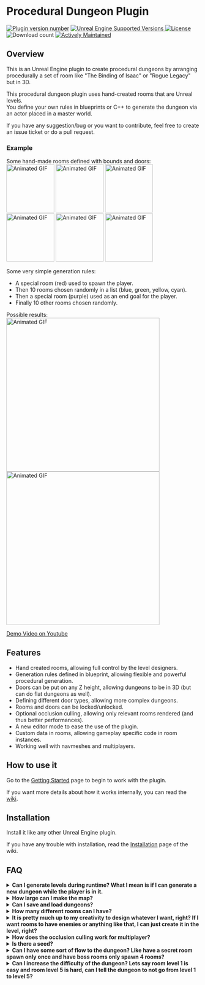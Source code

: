 # Procedural Dungeon Plugin
[![Plugin version number](https://img.shields.io/github/v/release/BenPyton/ProceduralDungeon?label=Version)](https://github.com/BenPyton/ProceduralDungeon/releases/latest)
[![Unreal Engine Supported Versions](https://img.shields.io/badge/Unreal_Engine-4.27_%7C_5.0_%7C_5.1_%7C_5.2-9455CE?logo=unrealengine)
](https://github.com/BenPyton/ProceduralDungeon/releases)
[![License](https://img.shields.io/github/license/BenPyton/ProceduralDungeon?label=License)](https://github.com/BenPyton/ProceduralDungeon/blob/master/LICENSE)
![Download count](https://img.shields.io/github/downloads/BenPyton/ProceduralDungeon/total?label=Downloads)
[![Actively Maintained](https://img.shields.io/badge/Maintenance%20Level-Actively%20Maintained-green.svg)](https://gist.github.com/cheerfulstoic/d107229326a01ff0f333a1d3476e068d)

## Overview
This is an Unreal Engine plugin to create procedural dungeons by arranging procedurally a set of room like "The Binding of Isaac" or "Rogue Legacy" but in 3D.

This procedural dungeon plugin uses hand-created rooms that are Unreal levels.\
You define your own rules in blueprints or C++ to generate the dungeon via an actor placed in a master world.

If you have any suggestion/bug or you want to contribute, feel free to create an issue ticket or do a pull request.

### Example

Some hand-made rooms defined with bounds and doors:\
<img src="https://github.com/BenPyton/ProceduralDungeon/wiki/Images/ProceduralDungeonDemo_RoomSpawn.gif" alt="Animated GIF" width="125"/>
<img src="https://github.com/BenPyton/ProceduralDungeon/wiki/Images/ProceduralDungeonDemo_RoomA.gif" alt="Animated GIF" width="125"/>
<img src="https://github.com/BenPyton/ProceduralDungeon/wiki/Images/ProceduralDungeonDemo_RoomB.gif" alt="Animated GIF" width="125"/>
<img src="https://github.com/BenPyton/ProceduralDungeon/wiki/Images/ProceduralDungeonDemo_RoomC.gif" alt="Animated GIF" width="125"/>
<img src="https://github.com/BenPyton/ProceduralDungeon/wiki/Images/ProceduralDungeonDemo_RoomD.gif" alt="Animated GIF" width="125"/>
<img src="https://github.com/BenPyton/ProceduralDungeon/wiki/Images/ProceduralDungeonDemo_RoomExit.gif" alt="Animated GIF" width="125"/>

Some very simple generation rules:
- A special room (red) used to spawn the player.
- Then 10 rooms chosen randomly in a list (blue, green, yellow, cyan).
- Then a special room (purple) used as an end goal for the player.
- Finally 10 other rooms chosen randomly.

Possible results:\
<img src="https://github.com/BenPyton/ProceduralDungeon/wiki/Images/ProceduralDungeonResult.gif" alt="Animated GIF" width="400"/>
<img src="https://github.com/BenPyton/ProceduralDungeon/wiki/Images/ProceduralDungeonResult2.gif" alt="Animated GIF" width="400"/>

[Demo Video on Youtube](http://www.youtube.com/watch?v=DmyNEd0YtDE "Procedural Dungeon Demo")<br>

## Features
- Hand created rooms, allowing full control by the level designers.
- Generation rules defined in blueprint, allowing flexible and powerful procedural generation.
- Doors can be put on any Z height, allowing dungeons to be in 3D (but can do flat dungeons as well).
- Defining different door types, allowing more complex dungeons.
- Rooms and doors can be locked/unlocked. 
- Optional occlusion culling, allowing only relevant rooms rendered (and thus better performances).
- A new editor mode to ease the use of the plugin.
- Custom data in rooms, allowing gameplay specific code in room instances.
- Working well with navmeshes and multiplayers.

## How to use it
Go to the [Getting Started](https://github.com/BenPyton/ProceduralDungeon/wiki/Getting-Started) page to begin to work with the plugin.

If you want more details about how it works internally, you can read the [wiki](https://github.com/BenPyton/ProceduralDungeon/wiki/Home).

## Installation

Install it like any other Unreal Engine plugin.

If you have any trouble with installation, read the [Installation](https://github.com/BenPyton/ProceduralDungeon/wiki/Installation) page of the wiki.

## FAQ

<details>
<summary><b>Can I generate levels during runtime? What I mean is if I can generate a new dungeon while the player is in it.</b></summary>

Yes, you can generate during runtime.\
If you call the `Generate` function, then the previous rooms unload, and a new dungeon generate and load new rooms.\
There is no map travel during the process, the player remains in the master map, only the dungeon's rooms are loaded/unloaded.

</details>

<details>
<summary><b>How large can I make the map?</b></summary>

You are only limited by the performance of the machine your game runs on.\
Mostly, the performance of the dungeon depends on the complexity of your rooms/meshes, and the hardware of your computer. The more details and diversity of actors there are, the more resources will be consumed on the computer.\
To be able to generate a very large map, you will need to optimize the meshes/textures for the RAM and GPU, the collisions and number of dynamic actors (enemies, etc.) for CPU, etc.\
The simple occlusion culling system I provide in the plugin is one (rudimentary) way to optimize the GPU side (less drawing).
It is far from perfect but a good start.\
You will need to do the other optimizations yourself.

</details>

<details>
<summary><b>Can I save and load dungeons?</b></summary>

There is no save/load system implemented in the plugin. You will need to do it yourself.\
I made this plugin for a rogue-like game, so I didn't made a save/load system of the dungeon.\
A starting point will be to save the dungeon seed, and any other dynamic actors of your game.\
You would set an ID for each actors in the room's levels that need to be saved (using the dungeon's seed). Then when you load a game you can retrieve the actors from their IDs in the generated dungeon, and apply the saved data to them.

</details>

<details>
<summary><b>How many different rooms can I have?</b></summary>

You can have the number of room you want, there is not really a limit in the plugin.

</details>

<details>
<summary><b>It is pretty much up to my creativity to design whatever I want, right? If I want rooms to have enemies or anything like that, I can just create it in the level, right?</b></summary>

Yes, you can design everything you want in the room. It is the purpose of the plugin: providing a generic way to generate a dungeon, without any compromise on the DA nor the game design.\
If you want to add dynamic actors (like enemies, chests, etc.) I would suggest you to create spawners that you place in your room's levels, and spawn those actors after the dungeon generation.\
For game save, you should provide a unique id (seed) for each spawner based on the dungeon's seed, so the random spawning of enemies or chest loot will be deterministic from the dungeon's seed.\
For multiplayer, you should do the spawning only on the server side. The spawn command will be sent to the clients and the actors spawned will then be replicated correctly.

</details>

<details>
<summary><b>How does the occlusion culling work for multiplayer?</b></summary>

The occlusion culling is client side. It will show only the room where the local player is and any adjacent rooms.\
You can read further details about the occlusion culling system of this plugin from the [wiki page](https://github.com/BenPyton/ProceduralDungeon/wiki/Occlusion-Culling).\
You can also disable the occlusion culling from the [plugin's settings](https://github.com/BenPyton/ProceduralDungeon/wiki/Plugin-Settings) and do it yourself in another way.

</details>

<details>
<summary><b>Is there a seed?</b></summary>

Yes, there is a seed for the dungeon generation.\
This is what is sent from server to clients in multiplayer. The clients also generate the dungeon on their side from the same seed. So, the actors and meshes inside the room levels are not linked over the network and then not replicated in multiplayer. So this is why I suggest you the spawner and ID system above.\
I made a parameter in the `DungeonGenerator` actor to have different types of seed:
- You can have a fixed seed you can set in the actor which will be always used (useful for testing and debugging purpose).
- You can have an incrementing seed, using the fixed seed for the first generation, then adding a value to it at each generation (useful for demonstration purpose).
- You can have a random seed generated for each generation (for released game mostly).

</details>

<details>
<summary><b>Can I have some sort of flow to the dungeon? Like have a secret room spawn only once and have boss rooms only spawn 4 rooms?</b></summary>

Yes, you can define the flow you want for your dungeon. It is the purpose of the plugin.\
There is the function [`ChooseNextRoomData`](https://github.com/BenPyton/ProceduralDungeon/wiki/Choose-Next-Room-Data) where you define what I call your "rules" of the dungeon.\
You can, for example, check a minimum number of room before spawning a secret room, and then don't spawn it if you already have one in the dungeon.

</details>

<details>
<summary><b>Can I increase the difficulty of the dungeon? Lets say room level 1 is easy and room level 5 is hard, can I tell the dungeon to not go from level 1 to level 5?</b></summary>

Of course, you can. To do that sort of thing, you should create a child blueprint of `RoomData` class to add new parameters like a `DifficultyLevel`, which you can set value for each rooms in your `RoomData` assets.\
Then for example, in your [`ChooseNextRoomData`](https://github.com/BenPyton/ProceduralDungeon/wiki/Choose-Next-Room-Data) function you can choose a room depending on its difficulty level compared to the difficulty level of the previous room.

</details>